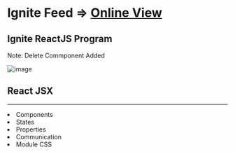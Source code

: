 # Ignite Feed => <a href='https://ignite-feed-tsx-mauve.vercel.app/'>Online View</a>
## Ignite ReactJS Program

Note: Delete Commponent Added

![image](https://user-images.githubusercontent.com/66078558/184609746-c826891b-ea95-49f2-9940-1ee53b40b891.png)

<h2>React JSX</h2>
<hr>
<li>Components</li>
<li>States</li>
<li>Properties</li>
<li>Communication</li>
<li>Module CSS</li>
